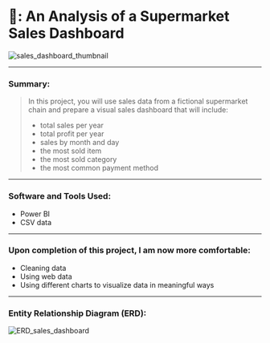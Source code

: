 # 🛒: An Analysis of a Supermarket Sales Dashboard
![sales_dashboard_thumbnail](https://user-images.githubusercontent.com/111383078/206827367-30b5ed2e-4318-456a-9775-bc018989df8e.png)

---
### Summary:
> In this project, you will use sales data from a fictional supermarket chain and prepare a visual sales dashboard that will include:
> - total sales per year
> - total profit per year
> - sales by month and day 
> - the most sold item
> - the most sold category
> - the most common payment method
---
### Software and Tools Used:
- Power BI
- CSV data
---
### Upon completion of this project, I am now more comfortable:
- Cleaning data 
- Using web data
- Using different charts to visualize data in meaningful ways
---
### Entity Relationship Diagram (ERD):
![ERD_sales_dashboard](https://user-images.githubusercontent.com/111383078/206827649-db4fc14e-b50e-40a0-b405-b62a6a075c12.png)
